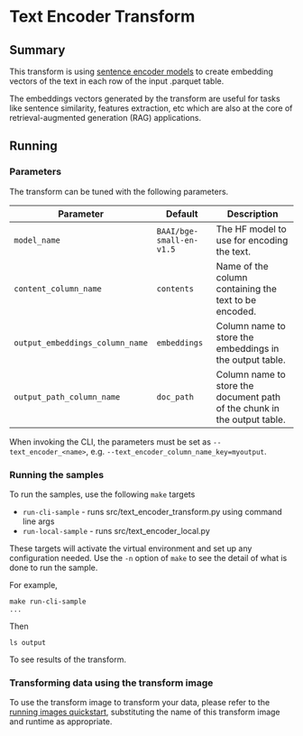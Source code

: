# Text Encoder Transform 

## Summary 
This transform is using [sentence encoder models](https://en.wikipedia.org/wiki/Sentence_embedding) to create embedding vectors of the text in each row of the input .parquet table.

The embeddings vectors generated by the transform are useful for tasks like sentence similarity, features extraction, etc which are also at the core of retrieval-augmented generation (RAG) applications.


## Running

### Parameters

The transform can be tuned with the following parameters.


| Parameter  | Default  | Description  |
|------------|----------|--------------|
| `model_name`                    | `BAAI/bge-small-en-v1.5` | The HF model to use for encoding the text. |
| `content_column_name`           | `contents` | Name of the column containing the text to be encoded. |
| `output_embeddings_column_name` | `embeddings` | Column name to store the embeddings in the output table. |
| `output_path_column_name`       | `doc_path` | Column name to store the document path of the chunk in the output table. |

When invoking the CLI, the parameters must be set as `--text_encoder_<name>`, e.g. `--text_encoder_column_name_key=myoutput`.


### Running the samples
To run the samples, use the following `make` targets

* `run-cli-sample` - runs src/text_encoder_transform.py using command line args
* `run-local-sample` - runs src/text_encoder_local.py

These targets will activate the virtual environment and set up any configuration needed.
Use the `-n` option of `make` to see the detail of what is done to run the sample.

For example, 
```shell
make run-cli-sample
...
```
Then 
```shell
ls output
```
To see results of the transform.

### Transforming data using the transform image

To use the transform image to transform your data, please refer to the 
[running images quickstart](../../../../doc/quick-start/run-transform-image.md),
substituting the name of this transform image and runtime as appropriate.
